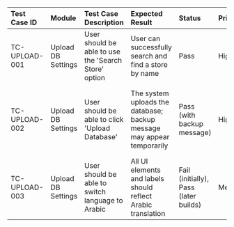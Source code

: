 | Test Case ID     | Module                | Test Case Description                                      | Expected Result                                                              | Status                                   | Priority   | Notes                                               |
|:------------------|:-----------------------|:-------------------------------------------------------------|:-------------------------------------------------------------------------------|:-----------------------------------------|:-----------|:----------------------------------------------------|
| TC-UPLOAD-001   | Upload DB Settings     | User should be able to use the 'Search Store' option         | User can successfully search and find a store by name                         | Pass                                     | High       |                                                       |
| TC-UPLOAD-002   | Upload DB Settings     | User should be able to click 'Upload Database'               | The system uploads the database; backup message may appear temporarily        | Pass (with backup message)               | High       | "Please wait... Taking orders backup" shown in some builds |
| TC-UPLOAD-003   | Upload DB Settings     | User should be able to switch language to Arabic             | All UI elements and labels should reflect Arabic translation                  | Fail (initially), Pass (later builds)    | Medium     | Arabic translation support added in later builds    |
